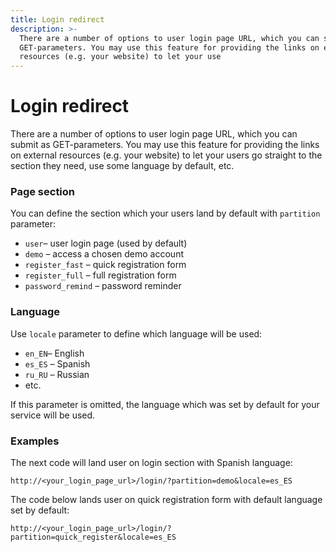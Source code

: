 ```yaml
---
title: Login redirect
description: >-
  There are a number of options to user login page URL, which you can submit as
  GET-parameters. You may use this feature for providing the links on external
  resources (e.g. your website) to let your use
---
```


# Login redirect

There are a number of options to user login page URL, which you can submit as GET-parameters. You may use this feature for providing the links on external resources (e.g. your website) to let your users go straight to the section they need, use some language by default, etc.

### Page section

You can define the section which your users land by default with `partition` parameter:

* `user`– user login page (used by default)
* `demo` – access a chosen demo account
* `register_fast` – quick registration form
* `register_full` – full registration form
* `password_remind` – password reminder

### Language

Use `locale` parameter to define which language will be used:

* `en_EN`– English
* `es_ES` – Spanish
* `ru_RU` – Russian
* etc.

If this parameter is omitted, the language which was set by default for your service will be used.

### Examples

The next code will land user on login section with Spanish language:

```
http://<your_login_page_url>/login/?partition=demo&locale=es_ES
```

The code below lands user on quick registration form with default language set by default:

```
http://<your_login_page_url>/login/?partition=quick_register&locale=es_ES
```
